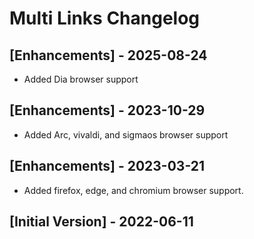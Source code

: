 # Multi Links Changelog

## [Enhancements] - 2025-08-24

- Added Dia browser support

## [Enhancements] - 2023-10-29

- Added Arc, vivaldi, and sigmaos browser support

## [Enhancements] - 2023-03-21

- Added firefox, edge, and chromium browser support.

## [Initial Version] - 2022-06-11
